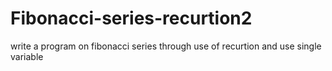 # Fibonacci-series-recurtion2
write a program on fibonacci series through use of recurtion and use single variable
